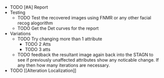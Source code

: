 - TODO [#A] Report
- Testing
	- TODO Test the recovered images using FNMR or any other facial recog alogorithm
	- TODO Get the Det curves for the report
- Variations
	- TODO Try changing more than 1 attribute
		- TODO 2 Atts
		- TODO 3 atts
	- TODO feedback the resultant image again back into the STAGN to see if previously unaffected attributes show any noticable change. If any then how many iterations are necessary.
- TODO [[Alteration Localization]]